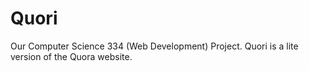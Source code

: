 # Quori
Our Computer Science 334 (Web Development) Project. Quori is a lite version of the Quora website.
